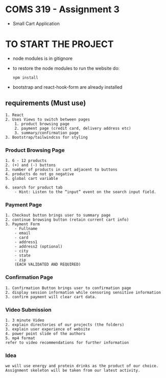 # COMS 319 - Assignment 3

- Small Cart Application

# TO START THE PROJECT

- node modules is in gitignore
- to restore the node modules to run the website do:

  `npm install`

- bootstrap and react-hook-form are already installed

## requirements (Must use)

    1. React
    2. Uses Views to switch between pages
        1. product browsing page
        2. payment page (credit card, delivery address etc)
        3. summary/confirmation page
    3. Bootstrap/tailwindcss for styling

### Product Browsing Page

    1. 6 - 12 products
    2. (+) and (-) buttons
    3. number of products in cart adjacent to buttons
    4. products do not go negative
    5. global cart variable

    6. search for product tab
        - Hint: Listen to the “input” event on the search input field.

### Payment Page

    1. Checkout button brings user to summary page
    2. continue browsing button (retain current cart info)
    3. Payment Form
        - Fullname
        - email
        - card
        - address1
        - address2 (optional)
        - city
        - state
        - zip
        (EACH VALIDATED AND REQUIRED)

### Confirmation Page

    1. Confirmation Button brings user to confirmation page
    2. display session information while censoring sensitive information
    3. confirm payment will clear cart data.

### Video Submission

    1. 3 minute Video
    2. explain directories of our projects (the folders)
    3. explain user experience of website
    4. power point slide of the authors
    5. mp4 format
    refer to video recommendations for further information

### Idea

    we will use energy and protein drinks as the product of our choice.
    Assignment skeleton will be taken from our latest activity.
